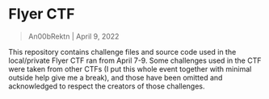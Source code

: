 # Flyer CTF
> An00bRektn | April 9, 2022

This repository contains challenge files and source code used in the local/private Flyer CTF ran from April 7-9. Some challenges used in the CTF were taken from other CTFs (I put this whole event together with minimal outside help give me a break), and those have been omitted and acknowledged to respect the creators of those challenges.